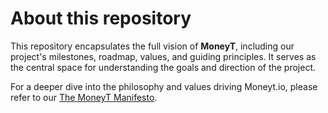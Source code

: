 # About this repository

This repository encapsulates the full vision of **MoneyT**, including our project's milestones, roadmap, values, and guiding principles. It serves as the central space for understanding the goals and direction of the project.

For a deeper dive into the philosophy and values driving Moneyt.io, please refer to our [The MoneyT Manifesto](manifesto.md).
